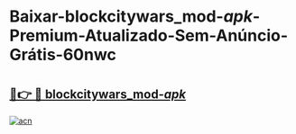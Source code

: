# Baixar-blockcitywars_mod-_apk_-Premium-Atualizado-Sem-Anúncio-Grátis-60nwc

# <h2><a href="https://x4jvij.esa.edu.pl?src=blockcitywars_mod-_apk_&ref=60nwc">🔗👉 🔴 blockcitywars_mod-_apk_</a></h2>

[![acn](https://github.com/user-attachments/assets/0f9c940e-d8b0-45ae-aac7-cd30a18b3e1c)](https://x4jvij.esa.edu.pl?src=blockcitywars_mod-_apk_&ref=60nwc)


